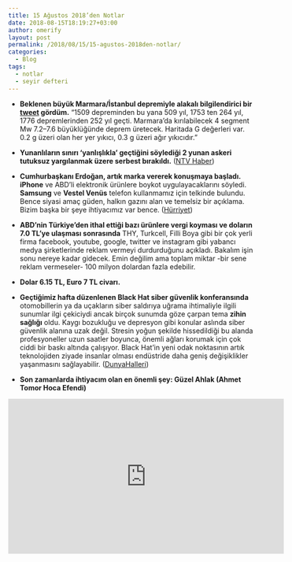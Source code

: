 ```yaml
---
title: 15 Ağustos 2018’den Notlar
date: 2018-08-15T18:19:27+03:00
author: omerify
layout: post
permalink: /2018/08/15/15-agustos-2018den-notlar/
categories:
  - Blog
tags:
  - notlar
  - seyir defteri
---
```


* **Beklenen büyük Marmara/İstanbul depremiyle alakalı bilgilendirici bir <a href="https://twitter.com/CYaltirak/status/1029443702371049472" target="_blank" rel="noreferrer noopener nofollow">tweet</a> gördüm.** “1509 depreminden bu yana 509 yıl, 1753 ten 264 yıl, 1776 depremlerinden 252 yıl geçti. Marmara’da kırılabilecek 4 segment Mw 7.2–7.6 büyüklüğünde deprem üretecek. Haritada G değerleri var. 0.2 g üzeri olan her yer yıkıcı, 0.3 g üzeri ağır yıkıcıdır.”

* **Yunanlıların sınırı ‘yanlışlıkla’ geçtiğini söylediği 2 yunan askeri tutuksuz yargılanmak üzere serbest bırakıldı.** (<a href="https://www.ntv.com.tr/turkiye/2-yunan-askeritahliye-edildi,UPG2JX5GnESJ5ul3yLVJag" target="_blank" rel="noreferrer noopener nofollow">NTV Haber</a>)

* **Cumhurbaşkanı Erdoğan, artık marka vererek konuşmaya başladı.** **iPhone** ve ABD’li elektronik ürünlere boykot uygulayacaklarını söyledi. **Samsung** ve **Vestel Venüs** telefon kullanmamız için telkinde bulundu. Bence siyasi amaç güden, halkın gazını alan ve temelsiz bir açıklama. Bizim başka bir şeye ihtiyacımız var bence. (<a href="http://www.hurriyet.com.tr/gundem/son-dakika-gelismesi-cumhurbaskani-erdogandan-flas-sozler-yapabilecegimiz-iki-sey-var-40927955" target="_blank" rel="noreferrer noopener nofollow">Hürriyet</a>)

* **ABD’nin Türkiye’den ithal ettiği bazı ürünlere vergi koyması ve doların 7.0 TL’ye ulaşması sonrasında** THY, Turkcell, Filli Boya gibi bir çok yerli firma facebook, youtube, google, twitter ve instagram gibi yabancı medya şirketlerinde reklam vermeyi durdurduğunu açıkladı. Bakalım işin sonu nereye kadar gidecek. Emin değilim ama toplam miktar -bir sene reklam vermeseler- 100 milyon dolardan fazla edebilir.

* **Dolar 6.15 TL, Euro 7 TL civarı.**

* **Geçtiğimiz hafta düzenlenen Black Hat siber güvenlik konferansında** otomobillerin ya da uçakların siber saldırıya uğrama ihtimaliyle ilgili sunumlar ilgi çekiciydi ancak birçok sunumda göze çarpan tema **zihin sağlığı** oldu. Kaygı bozukluğu ve depresyon gibi konular aslında siber güvenlik alanına uzak değil. Stresin yoğun şekilde hissedildiği bu alanda profesyoneller uzun saatler boyunca, önemli ağları korumak için çok ciddi bir baskı altında çalışıyor. Black Hat’in yeni odak noktasının artık teknolojiden ziyade insanlar olması endüstride daha geniş değişiklikler yaşanmasını sağlayabilir. (<a href="https://www.dunyahalleri.com/siber-guvenligin-yeni-hedefi-zihin-sagligi/" target="_blank" rel="noreferrer noopener nofollow">DunyaHalleri</a>)

* **Son zamanlarda ihtiyacım olan en önemli şey: Güzel Ahlak (Ahmet Tomor Hoca Efendi)**

<iframe width="560" height="315" src="https://www.youtube.com/embed/LhgtTc8R3go" title="YouTube video player" frameborder="0" allow="accelerometer; autoplay; clipboard-write; encrypted-media; gyroscope; picture-in-picture" allowfullscreen></iframe>